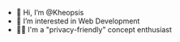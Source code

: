 - 👋 Hi, I’m @Kheopsis
- 👀 I’m interested in Web Development
- 🕵️‍♂️ I'm a "privacy-friendly" concept enthusiast
